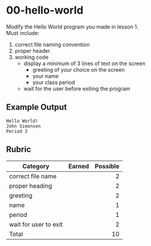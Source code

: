 # 00-hello-world

Modify the Hello World program you made in lesson 1.<br>
Must include:<br>
1. correct file naming convention
2. proper header
3. working code
    * display a minimum of 3 lines of text on the screen
      * greeting of your choice on the screen
      * your name
      * your class period
    * wait for the user before exiting the program

## Example Output
```
Hello World!
John Simonsen
Period 3
```

## Rubric
Category | Earned | Possible
 ------ | :----: | ------:
correct file name| |2
proper heading| |2
greeting| |2
name| |1
period| |1
wait for user to exit| |2
Total| |10
